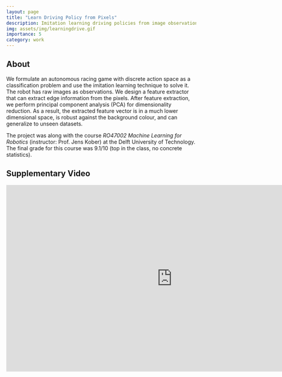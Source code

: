 ```yaml
---
layout: page
title: "Learn Driving Policy from Pixels"
description: Imitation learning driving policies from image observations
img: assets/img/learningdrive.gif
importance: 5
category: work
---
```


## About

We formulate an autonomous racing game with discrete action space as a classification problem and use the imitation learning technique to solve it. The robot has raw images as observations. We design a feature extractor that can extract edge information from the pixels. After feature extraction, we perform principal component analysis (PCA) for dimensionality reduction. As a result, the extracted feature vector is in a much lower dimensional space, is robust against the background colour, and can generalize to unseen datasets.

The project was along with the course *RO47002 Machine Learning for Robotics* (instructor: Prof. Jens Kober) at the Delft University of Technology. The final grade for this course was 9.1/10 (top in the class, no concrete statistics).

## Supplementary Video

<iframe width="880" height="495" src="https://www.youtube.com/embed/6-MJtegZLAw" title="YouTube video player" frameborder="0" allow="accelerometer; autoplay; clipboard-write; encrypted-media; gyroscope; picture-in-picture" allowfullscreen></iframe>